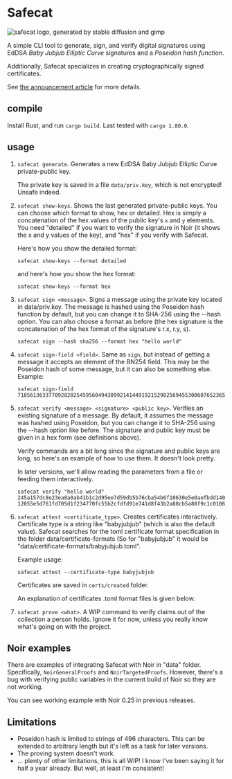 # Safecat
![safecat logo, generated by stable diffusion and gimp](https://neiman.co.il/images/safecat.png)

A simple CLI tool to generate, sign, and verify digital signatures using EdDSA *Baby Jubjub Elliptic Curve* signatures and a *Poseidon hash function*.

Additionally, Safecat specializes in creating cryptographically signed certificates.

See [the announcement article](http://neimanslab.org/2024-02-19/safecat.html) for more details.

## compile
Install Rust, and run `cargo build`. Last tested with `cargo 1.80.0`.

## usage
1. `safecat generate`. Generates a new EdDSA Baby Jubjub Elliptic Curve private-public key.

    The private key is saved in a file `data/priv.key`, which is not encrypted! Unsafe indeed.

2. `safecat show-keys`. Shows the last generated private-public keys. You can choose which format to show, hex or detailed. Hex is simply a concatenation of the hex values of the public key's `x` and `y` elements. You need "detailed" if you want to verify the signature in Noir (it shows the x and y values of the key), and "hex" if you verify with Safecat.

    Here's how you show the detailed format:
    ```
    safecat show-keys --format detailed
    ```
    and here's how you show the hex format:
    ```
    safecat show-keys --format hex
    ```

3. `safecat sign <message>`. Signs a message using the private key located in data/priv.key. The message is hashed using the Poseidon hash function by default, but you can change it to SHA-256 using the --hash option. You can also choose a format as before (the hex signature is the concatenation of the hex format of the signature's r.x, r.y, s).
    ```
    safecat sign --hash sha256 --format hex "hello world"
    ```

4. `safecat sign-field <field>`. Same as `sign`, but instead of getting a message it accepts an element of the BN254 field. This may be the Poseidon hash of some message, but it can also be something else. Example:
    ```
    safecat sign-field 7185613633770928202545956049438992141449192152982569455300607652365873326347
    ```

5. `safecat verify <message> <signature> <public key>`. Verifies an existing signature of a message. By default, it assumes the message was hashed using Poseidon, but you can change it to SHA-256 using the --hash option like before. The signature and public key must be given in a hex form (see definitions above). 

    Verify commands are a bit long since the signature and public keys are long, so here's an example of how to use them. It doesn't look pretty.

    In later versions, we'll allow reading the parameters from a file or feeding them interactively.

    ```
    safecat verify "hello world" 245a157dc8e23ea8a0ab41b1c2d95ee7d59db5b76cba54b6f10630e5e0aefbdd140996400320386a9a2ec4b06ea7d1c885cd311751445ea171af1ab64dba5ace0420d34429497da49443ae35deb8e3daa745dc0e776df3703640078a67982cad 12055e5d761fd705d1f234770fc55b2cfdfd91e741d8f43b2a88cb5a88f9c1c01061ca2f21151da2903e7ccdf11dbda65c20851dd1df4ac522431041ea1738f9
    ```

5. `safecat attest <certificate_type>`. Creates certificates interactively. Certificate type is a string like "babyjubjub" (which is also the default value). Safecat searches for the toml certificate format specification in the folder data/certificate-formats (So for "babyjubjub" it would be "data/certificate-formats/babyjubjub.toml".

    Example usage:

    ```
    safecat attest --certificate-type babyjubjub
    ```

    Certificates are saved in `certs/created` folder.

    An explanation of certificates .toml format files is given below.

7. `safecat prove <what>`. A WIP command to verify claims out of the collection a person holds. Ignore it for now, unless you really know what's going on with the project.


## Noir examples
There are examples of integrating Safecat with Noir in "data" folder. Specifically, `NoirGeneralProofs` and `NoirTargetedProofs`. However, there's a bug with verifying public variables in the current build of Noir so they are not working.

You can see working example with Noir 0.25 in previous releases.

## Limitations
- Poseidon hash is limited to strings of 496 characters. This can be extended to arbitrary length but it's left as a task for later versions.
- The proving system doesn't work.
- ... plenty of other limitations, this is all WIP! I know I've been saying it for half a year already. But well, at least I'm consistent!
